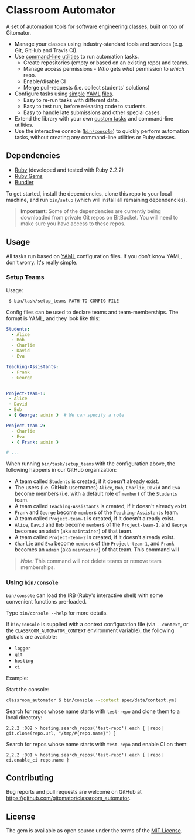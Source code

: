 # Classroom Automator

A set of automation tools for software engineering classes, built on top of Gitomator.

 * Manage your classes using industry-standard tools and services (e.g. Git, GitHub and Travis CI).
 * Use [command-line utilities](bin/task) to run automation tasks.       
    * Create repositories (empty or based on an existing repo) and teams.
    * Manage access permissions - _Who_ gets _what_ permission to _which_ repo.
    * Enable/disable CI
    * Merge pull-requests (i.e. collect students' solutions)
 * Configure tasks using [simple](spec/data/assignment.yml) [YAML](spec/data/teams.yml) [files](spec/data/context.yml).
    * Easy to re-run tasks with different data.
    * Easy to test run, before releasing code to students.
    * Easy to handle late submissions and other special cases.
 * Extend the library with your own [custom tasks](lib/classroom_automator/task) and command-line utilities.
 * Use the interactive console ([`bin/console`](bin/console)) to quickly perform automation tasks, without creating any command-line utilities or Ruby classes.


## Dependencies

 * [Ruby](https://www.ruby-lang.org/en/downloads/) (developed and tested with Ruby 2.2.2)
 * [Ruby Gems](https://rubygems.org/pages/download)
 * [Bundler](http://bundler.io/)

To get started, install the dependencies, clone this repo to your local machine, and run `bin/setup`
(which will install all remaining dependencies).

 > **Important:** Some of the dependencies are currently being downloaded from
 > private Git repos on BitBucket. You will need to make sure you have access
 > to these repos.


## Usage

All tasks run based on [YAML](http://yaml.org/) configuration files.
If you don't know YAML, don't worry. It's really simple.

### Setup Teams

Usage:

```sh
 $ bin/task/setup_teams PATH-TO-CONFIG-FILE
```

Config files can be used to declare teams and team-memberships.
The format is YAML, and they look like this:

```yaml
Students:
  - Alice
  - Bob
  - Charlie
  - David
  - Eva

Teaching-Assistants:
  - Frank
  - George


Project-team-1:
 - Alice
 - David
 - Bob
 - { George: admin }  # We can specify a role

Project-team-2:
  - Charlie
  - Eva
  - { Frank: admin }

# ...
```

When running `bin/task/setup_teams` with the configuration above, the following happens in our GitHub organization:

 * A team called `Students` is created, if it doesn't already exist.
 * The users (i.e. GitHub usernames) `Alice`, `Bob`, `Charlie`, `David` and `Eva` become members (i.e. with a default role of `member`) of the `Students` team.
 * A team called `Teaching-Assistants` is created, if it doesn't already exist.
 * `Frank` and `George` become `member`s of the `Teaching-Assistants` team.
 * A team called `Project-team-1` is created, if it doesn't already exist.
 * `Alice`, `David` and `Bob` become `member`s of the `Project-team-1`, and `George` becomes an `admin` (aka `maintainer`) of that team.
 * A team called `Project-team-2` is created, if it doesn't already exist.
 * `Charlie` and `Eva` become `member`s of the `Project-team-1`, and `Frank` becomes an `admin` (aka `maintainer`) of that team.
This command will

 > _Note:_ This command will not delete teams or remove team memberships.



### Using `bin/console`

`bin/console` can load the IRB (Ruby's interactive shell) with some convenient functions pre-loaded.

Type `bin/console --help` for more details.

If `bin/console` is supplied with a context configuration file (via `--context`, or the `CLASSROOM_AUTOMATOR_CONTEXT` environment variable), the following globals are available:

 * `logger`
 * `git`
 * `hosting`
 * `ci`


Example:

Start the console:

```sh
classroom_automator $ bin/console --context spec/data/context.yml
```

Search for repos whose name starts with `test-repo` and clone them to a local directory:

```
2.2.2 :002 > hosting.search_repos('test-repo').each { |repo| git.clone(repo.url, "/tmp/#{repo.name}") }
```

Search for repos whose name starts with `test-repo` and enable CI on them:

```
2.2.2 :001 > hosting.search_repos('test-repo').each { |repo| ci.enable_ci repo.name }
```

## Contributing

Bug reports and pull requests are welcome on GitHub at https://github.com/gitomator/classroom_automator.


## License

The gem is available as open source under the terms of the [MIT License](http://opensource.org/licenses/MIT).